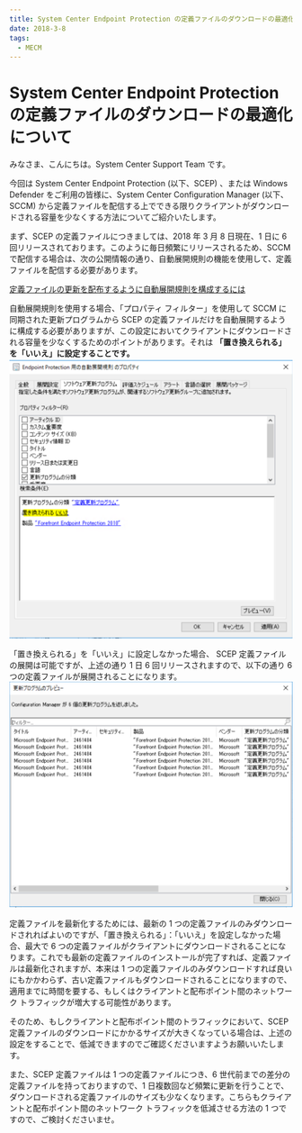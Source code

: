 ```yaml
---
title: System Center Endpoint Protection の定義ファイルのダウンロードの最適化について
date: 2018-3-8
tags:
  - MECM
---
```


# System Center Endpoint Protection の定義ファイルのダウンロードの最適化について

みなさま、こんにちは。System Center Support Team です。

今回は System Center Endpoint Protection (以下、SCEP) 、または Windows Defender をご利用の皆様に、System Center Configuration Manager (以下、SCCM) から定義ファイルを配信する上でできる限りクライアントがダウンロードされる容量を少なくする方法についてご紹介いたします。

まず、SCEP の定義ファイルにつきましては、2018 年 3 月 8 日現在、1 日に 6 回リリースされております。このように毎日頻繁にリリースされるため、SCCM で配信する場合は、次の公開情報の通り、自動展開規則の機能を使用して、定義ファイルを配信する必要があります。



[定義ファイルの更新を配布するように自動展開規則を構成するには](https://docs.microsoft.com/ja-jp/mem/configmgr/protect/deploy-use/endpoint-definitions-configmgr)


自動展開規則を使用する場合、「プロパティ フィルター」を使用して SCCM に同期された更新プログラムから SCEP の定義ファイルだけを自動展開するように構成する必要がありますが、この設定においてクライアントにダウンロードされる容量を少なくするためのポイントがあります。それは __「置き換えられる」__ __を「いいえ」に設定することです。__
![](./20180308_01/20180308_01_01.png)


「置き換えられる」を「いいえ」に設定しなかった場合、 SCEP 定義ファイルの展開は可能ですが、上述の通り 1 日 6 回リリースされますので、以下の通り 6 つの定義ファイルが展開されることになります。
![](./20180308_01/20180308_01_02.png)

定義ファイルを最新化するためには、最新の 1 つの定義ファイルのみダウンロードされればよいのですが、「置き換えられる」：「いいえ」を設定しなかった場合、最大で 6 つの定義ファイルがクライアントにダウンロードされることになります。これでも最新の定義ファイルのインストールが完了すれば、定義ファイルは最新化されますが、本来は 1 つの定義ファイルのみダウンロードすれば良いにもかかわらず、古い定義ファイルもダウンロードされることになりますので、適用までに時間を要する、もしくはクライアントと配布ポイント間のネットワーク トラフィックが増大する可能性があります。

そのため、もしクライアントと配布ポイント間のトラフィックにおいて、SCEP 定義ファイルのダウンロードにかかるサイズが大きくなっている場合は、上述の設定をすることで、低減できますのでご確認くださいますようお願いいたします。

また、SCEP 定義ファイルは 1 つの定義ファイルにつき、6 世代前までの差分の定義ファイルを持っておりますので、1 日複数回など頻繁に更新を行うことで、ダウンロードされる定義ファイルのサイズも少なくなります。こちらもクライアントと配布ポイント間のネットワーク トラフィックを低減させる方法の 1 つですので、ご検討くださいませ。

